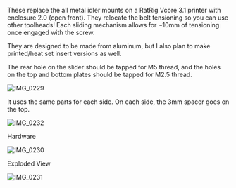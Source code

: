 These replace the all metal idler mounts on a RatRig Vcore 3.1 printer with enclosure 2.0 (open front). They relocate the belt tensioning so you can use other toolheads! Each sliding mechanism allows for ~10mm of tensioning once engaged with the screw.

They are designed to be made from aluminum, but I also plan to make printed/heat set insert versions as well.

The rear hole on the slider should be tapped for M5 thread, and the holes on the top and bottom plates should be tapped for M2.5 thread.



![IMG_0229](https://github.com/EarthToMe/3D-Printer-Designs/assets/25773871/fecd0239-e90f-47af-9e4f-e16fbd38f568)

It uses the same parts for each side. On each side, the 3mm spacer goes on the top.

![IMG_0232](https://github.com/EarthToMe/3D-Printer-Designs/assets/25773871/a486ac05-d722-44dc-b713-1e81c760e3ff)

Hardware

![IMG_0230](https://github.com/EarthToMe/3D-Printer-Designs/assets/25773871/326e26b6-5a3a-4d70-b2cb-11c86fb5954f)

Exploded View

![IMG_0231](https://github.com/EarthToMe/3D-Printer-Designs/assets/25773871/12d4e86d-f805-41ff-b730-43a5bbbecf2c)

